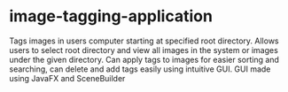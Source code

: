 # image-tagging-application
Tags images in users computer starting at specified root directory.
Allows users to select root directory and view all images in the system or images under the given directory.
Can apply tags to images for easier sorting and searching, can delete and add tags easily using intuitive GUI.
GUI made using JavaFX and SceneBuilder
